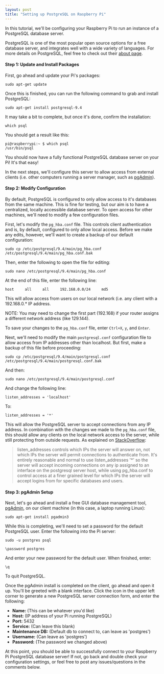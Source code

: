 ```yaml
---
layout: post
title: "Setting up PostgreSQL on Raspberry Pi"
---
```


In this tutorial, we'll be configuring your Raspberry Pi to run an instance of a PostgreSQL database server.

PostgreSQL is one of the most popular open source options for a free database server, and integrates well with a wide variety of languages.  For more details on PostgreSQL, feel free to check out their [about page](http://www.postgresql.org/about/).

#### Step 1: Update and Install Packages

First, go ahead and update your Pi's packages:

`sudo apt-get update`

Once this is finished, you can run the following command to grab and install PostgreSQL:

`sudo apt-get install postgresql-9.4`

It may take a bit to complete, but once it's done, confirm the installation:

`which psql`

You should get a result like this:

```
pi@raspberrypi:~ $ which psql
/usr/bin/psql
```

You should now have a fully functional PostgreSQL database server on your Pi!  It's that easy!

In the next steps, we'll configure this server to allow access from external clients (i.e. other computers running a server manager, such as [pgAdmin](www.pgadmin.org)).

#### Step 2: Modify Configuration

By default, PostgreSQL is configured to only allow access to it's databases from the same machine.  This is fine for testing, but our aim is to have a centralized, locally accessible database server.  To open access for other machines, we'll need to modify a few  configuration files.

First, let's modify the `pg_hba.conf` file.  This controls client authentication and is, by default, configured to only allow local access.  Before we make any edits, however, we'll want to create a backup of our default configuration:

`sudo cp /etc/postgresql/9.4/main/pg_hba.conf /etc/postgresql/9.4/main/pg_hba.conf.bak`

Then, enter the following to open the file for editing:

`sudo nano /etc/postgresql/9.4/main/pg_hba.conf`

At the end of this file, enter the following line:

```
host     all     all     192.168.0.0/24     md5
```

This will allow access from users on our local network (i.e. any client with a 192.168.0.* IP address.

NOTE: You may need to change the first part (192.168) if your router assigns a different network address (like 129.144).

To save your changes to the `pg_hba.conf` file, enter `Ctrl+X`, `y`, and `Enter`.

Next, we'll need to modify the main `postgresql.conf` configuration file to allow access from IP addresses other than localhost.  But first, make a backup of this file before proceeding:

`sudo cp /etc/postgresql/9.4/main/postgresql.conf /etc/postgresql/9.4/main/postgresql.conf.bak`

And then:

`sudo nano /etc/postgresql/9.4/main/postgresql.conf`

And change the following line:

```
listen_addresses = 'localhost'
```

To:

```
listen_addresses = '*'
```

This will allow the PostgreSQL server to accept connections from any IP address.  In combination with the changes we made to the `pg_hba.conf` file, this should allow any clients on the local network access to the server, while still protecting from outside requests.  As explained on [StackOverflow](http://stackoverflow.com/questions/9764126/how-to-configure-postgresql-postgresql-conf-listen-addresses-for-multiple-ip-add):

> listen\_addresses controls which IPs the server will answer on, not which IPs the server will permit connections to authenticate from. It's entirely reasonable and normal to use listen\_addresses '*' so the server will accept incoming connections on any ip assigned to an interface on the postgresql server host, while using pg_hba.conf to control access at a finer grained level for which IPs the server will accept logins from for specific databases and users.

#### Step 3: pgAdmin Setup

Next, let's go ahead and install a free GUI database management tool, [pgAdmin](www.pgadmin.org), on our client machine (in this case, a laptop running Linux):

`sudo apt-get install pgadmin3`

While this is completing, we'll need to set a password for the default PostgreSQL user.  Enter the following into the Pi server:

`sudo -u postgres psql`

`\password postgres`

And enter your new password for the default user.  When finished, enter:

`\q`

To quit PostgreSQL.

Once the pgAdmin install is completed on the client, go ahead and open it up.  You'll be greeted with a blank interface.  Click the icon in the upper left corner to generate a new PostgreSQL server connection form, and enter the following:

* **Name:** (This can be whatever you'd like)
* **Host:** (IP address of your Pi running PostgreSQL)
* **Port:** 5432
* **Service:** (Can leave this blank)
* **Maintenance DB:** (Default db to connect to, can leave as 'postgres')
* **Username:** (Can leave as 'postgres')
* **Password:** (The password we changed above)

At this point, you should be able to successfully connect to your Raspberry Pi PostgreSQL database server!  If not, go back and double check your configuration settings, or feel free to post any issues/questions in the comments below.

